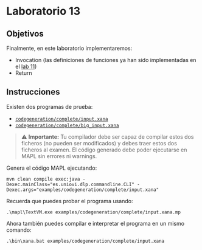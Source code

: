 # Laboratorio 13

## Objetivos

Finalmente, en este laboratorio implementaremos:

- Invocation (las definiciones de funciones ya han sido implementadas en el [lab 11](lab_11.md))
- Return

## Instrucciones

Existen dos programas de prueba:

- [`codegeneration/complete/input.xana`](../../examples/codegeneration/complete/input.xana)
- [`codegeneration/complete/big_input.xana`](../../examples/codegeneration/complete/big_input.xana)

> ⚠ **Importante:** Tu compilador debe ser capaz de compilar estos dos ficheros (no pueden ser modificados) y debes traer estos dos ficheros al examen. El código generado debe poder ejecutarse en MAPL sin errores ni warnings.

Genera el código MAPL ejecutando:

```
mvn clean compile exec:java -Dexec.mainClass="es.uniovi.dlp.commandline.CLI" -Dexec.args="examples/codegeneration/complete/input.xana"
```

Recuerda que puedes probar el programa usando:

```
.\mapl\TextVM.exe examples/codegeneration/complete/input.xana.mp
```

Ahora también puedes compilar e interpretar el programa en un mismo comando:
```
.\bin\xana.bat examples/codegeneration/complete/input.xana
```
